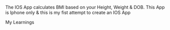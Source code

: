 The IOS App calculates BMI based on your Height, Weight & DOB. This App is Iphone only & this is my fist attempt to create an IOS App

My Learnings
